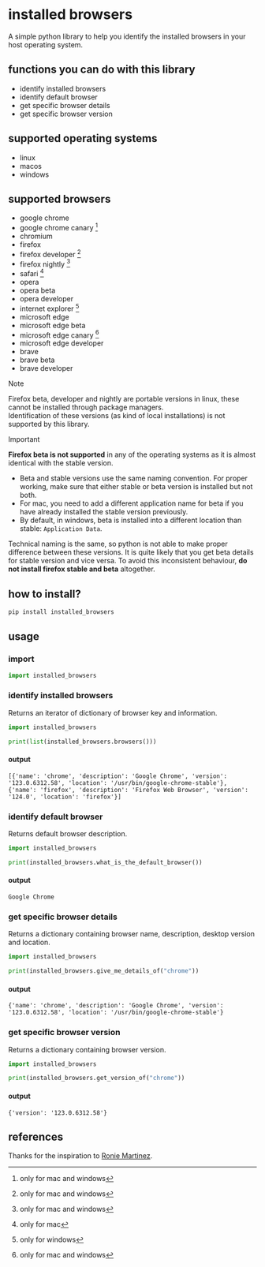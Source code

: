 # installed browsers
A simple python library to help you identify the installed browsers in your host operating system.

## functions you can do with this library
+ identify installed browsers
+ identify default browser
+ get specific browser details
+ get specific browser version

## supported operating systems
+ linux
+ macos
+ windows

## supported browsers
+ google chrome
+ google chrome canary [^1]
+ chromium
+ firefox
+ firefox developer [^1]
+ firefox nightly [^1]
+ safari [^2]
+ opera
+ opera beta
+ opera developer
+ internet explorer [^3]
+ microsoft edge
+ microsoft edge beta
+ microsoft edge canary [^1]
+ microsoft edge developer
+ brave
+ brave beta
+ brave developer  
[^1]: only for mac and windows
[^2]: only for mac
[^3]: only for windows

> [!NOTE]
> Firefox beta, developer and nightly are portable versions in linux, these cannot be installed through package managers.  
> Identification of these versions (as kind of local installations) is not supported by this library.

> [!IMPORTANT]
> **Firefox beta is not supported** in any of the operating systems as it is almost identical with the stable version.
> + Beta and stable versions use the same naming convention. For proper working, make sure that either stable or beta version is installed but not both.
> + For mac, you need to add a different application name for beta if you have already installed the stable version previously.  
> + By default, in windows, beta is installed into a different location than stable: `Application Data`.
> 
> Technical naming is the same, so python is not able to make proper difference between these versions. It is quite likely that you get beta details for stable version and vice versa. To avoid this inconsistent behaviour, **do not install firefox stable and beta** altogether.

## how to install?
```bash
pip install installed_browsers
```

## usage
### import
```python
import installed_browsers
```
### identify installed browsers
Returns an iterator of dictionary of browser key and information.
```python
import installed_browsers

print(list(installed_browsers.browsers()))
```
#### output
```
[{'name': 'chrome', 'description': 'Google Chrome', 'version': '123.0.6312.58', 'location': '/usr/bin/google-chrome-stable'},
{'name': 'firefox', 'description': 'Firefox Web Browser', 'version': '124.0', 'location': 'firefox'}]
```
### identify default browser
Returns default browser description.
```python
import installed_browsers

print(installed_browsers.what_is_the_default_browser())
```
#### output
```
Google Chrome
```
### get specific browser details
Returns a dictionary containing browser name, description, desktop version and location.
```python
import installed_browsers

print(installed_browsers.give_me_details_of("chrome"))
```
#### output
```
{'name': 'chrome', 'description': 'Google Chrome', 'version': '123.0.6312.58', 'location': '/usr/bin/google-chrome-stable'}
```
### get specific browser version
Returns a dictionary containing browser version.
```python
import installed_browsers

print(installed_browsers.get_version_of("chrome"))
```
#### output
```
{'version': '123.0.6312.58'}
```
## references
Thanks for the inspiration to [Ronie Martinez](https://github.com/roniemartinez/browsers).

